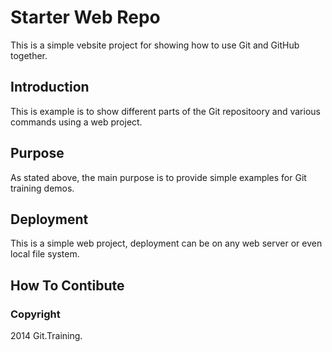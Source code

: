 # Starter Web Repo

This is a simple vebsite project for showing how to use Git and GitHub together.

## Introduction

This is example is to show different parts of the Git repositoory and various commands using a web project.

## Purpose

As stated above, the main purpose is to provide simple examples for Git training demos.

## Deployment

This is a simple web project, deployment can be on any web server or even local file system.

## How To Contibute


### Copyright

2014 Git.Training.